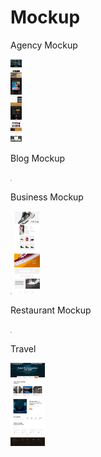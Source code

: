 # Mockup



Agency Mockup



<img src="Agency/agency.jpg" style="zoom:13%;" />



Blog Mockup

<img src="Blog/Blog.png" style="zoom:13%;" />

Business Mockup

<img src="Business/BusinessLandingPage.png" style="zoom:13%;" />

<img src="Ecommerce/commerce.jpg" style="zoom:13%;" />

Restaurant Mockup

<img src="Restaurant/Restaurant.png" style="zoom:13%;" />



Travel

<img src="Travel/TravelHome.jpg" style="zoom:13%;" />